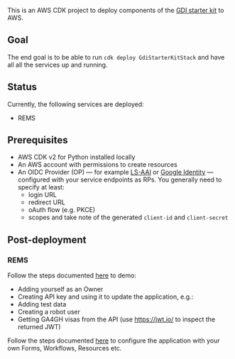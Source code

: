 This is an AWS CDK project to deploy components of the [GDI starter kit](
https://gdi.onemilliongenomes.eu/gdi-starter-kit.html) to AWS.

## Goal

The end goal is to be able to run `cdk deploy GdiStarterKitStack` and have all
all the services up and running. 

## Status

Currently, the following services are deployed:
 * REMS

## Prerequisites

* AWS CDK v2 for Python installed locally
* An AWS account with permissions to create resources
* An OIDC Provider (OP) — for example [LS-AAI](
  https://services.aai.lifescience-ri.eu/spreg/) or [Google Identity](
  https://console.cloud.google.com/apis/credentials) — configured with your
  service endpoints as RPs. You generally need to specify at least:
  * login URL
  * redirect URL
  * oAuth flow (e.g. PKCE)
  * scopes
  and take note of the generated `client-id` and `client-secret`

## Post-deployment

### REMS

Follow the steps documented [here](
https://github.com/GenomicDataInfrastructure/starter-kit-rems?tab=readme-ov-file#using-rems) to demo:

* Adding yourself as an Owner
* Creating API key and using it to update the application, e.g.:
* Adding test data
* Creating a robot user
* Getting GA4GH visas from the API (use https://jwt.io/ to inspect the returned JWT)

Follow the steps documented [here](https://github.com/CSCfi/rems/blob/master/manual/owner.md#how-to-add-resources-to-rems) to configure the application with your own Forms, Workflows, Resources etc.

